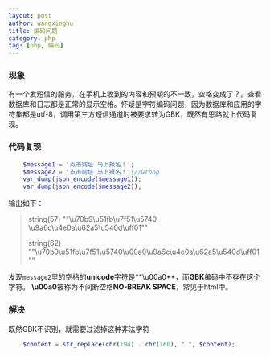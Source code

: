 ```yaml
---
layout: post
author: wangxinghu
title: 编码问题
category: php
tag: [php, 编码]
---
```


### 现象
有一个发短信的服务，在手机上收到的内容和预期的不一致，空格变成了？。查看数据库和日志都是正常的显示空格。怀疑是字符编码问题，因为数据库和应用的字符集都是utf-8，调用第三方短信通道时被要求转为GBK，既然有思路就上代码复现。

### 代码复现

```php
    $message1 = '点击网址 马上报名！';
    $message2 = '点击网址 马上报名！';//wrong
    var_dump(json_encode($message1));
    var_dump(json_encode($message2));
```

输出如下：
> string(57) ""\u70b9\u51fb\u7f51\u5740 \u9a6c\u4e0a\u62a5\u540d\uff01""
>
> string(62) ""\u70b9\u51fb\u7f51\u5740\u00a0\u9a6c\u4e0a\u62a5\u540d\uff01""

发现`message2`里的空格的**unicode**字符是**\u00a0**，而**GBK**编码中不存在这个字符。
**\u00a0**被称为不间断空格**NO-BREAK SPACE**，常见于html中。

### 解决
既然GBK不识别，就需要过滤掉这种非法字符

```php
    $content = str_replace(chr(194) . chr(160), " ", $content);
```
